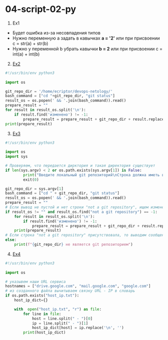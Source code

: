 # 04-script-02-py
1. Ex1
* Будет ошибка из-за несовпадения типов
* Нужно переменную a задать в кавычках  **a = '2'** или при присвоении c = str(a) + str(b) 
* Нужно у переменной b убрать кавычки  **b = 2** или при присвоении c = int(a) + int(b)
2. [Ex2](2.py)
```python
#!/usr/bin/env python3
  
import os

git_repo_dir = '/home/ecriptor/devops-netology/'
bash_command = ["cd "+git_repo_dir, "git status"]
result_os = os.popen(' && '.join(bash_command)).read()
prepare_result = ""
for result in result_os.split('\n'):
    if result.find('изменено') != -1:
        prepare_result = prepare_result + git_repo_dir + result.replace('\tизменено:      ', '') + '\n'
print(prepare_result)
```
3. [Ex3](3.py)

```python
#!/usr/bin/env python3
  
import os
import sys

# Проверяем, что передается дирктория и такая директория существует
if len(sys.argv) < 2 or os.path.exists(sys.argv[1]) is False:
        print("Введите локальный git репозиторий\nCтрока должна иметь вид /dir/../git_repo")
        exit(0)

git_repo_dir = sys.argv[1]
bash_command = ["cd " + git_repo_dir, "git status"]
result_os = os.popen(' && '.join(bash_command)).read()
prepare_result = ""
# Если вывод не пустой и нет строки "not a git repository", ищем измененные файлы
if result_os != "" and result_os.find("not a git repository") == -1:
    for result in result_os.split('\n'):
        if result.find('изменено') != -1:
            prepare_result = prepare_result + git_repo_dir + result.replace('\tизменено:      ', '') + '\n'
    print(prepare_result)
# Если строка "not a git repository" присутствовала, то выводим сообщение.
else:
    print(f"{git_repo_dir} не является git репозиторием")
```
4. [Ex4](4.py)
```python
#!/usr/bin/env python3
  
import os

# указывем наши URL сервиса
hostnames = ["drive.google.com", "mail.google.com", "google.com"]
# из созданного файла вычитываем связку URL - IP в словарь
if os.path.exists("host_ip.txt"):
    host_ip_dict={}

    with  open("host_ip.txt", "r") as file:
        for line in file:
            host = line.split(" - ")[0]
            ip = line.split(" - ")[1]
            host_ip_dict[host] = ip.replace('\n', '')
        print(host_ip_dict)
```

 
